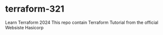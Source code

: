 # terraform-321
Learn Terraform 2024 
This repo contain Terraform Tutorial from the official Websiste Hasicorp
